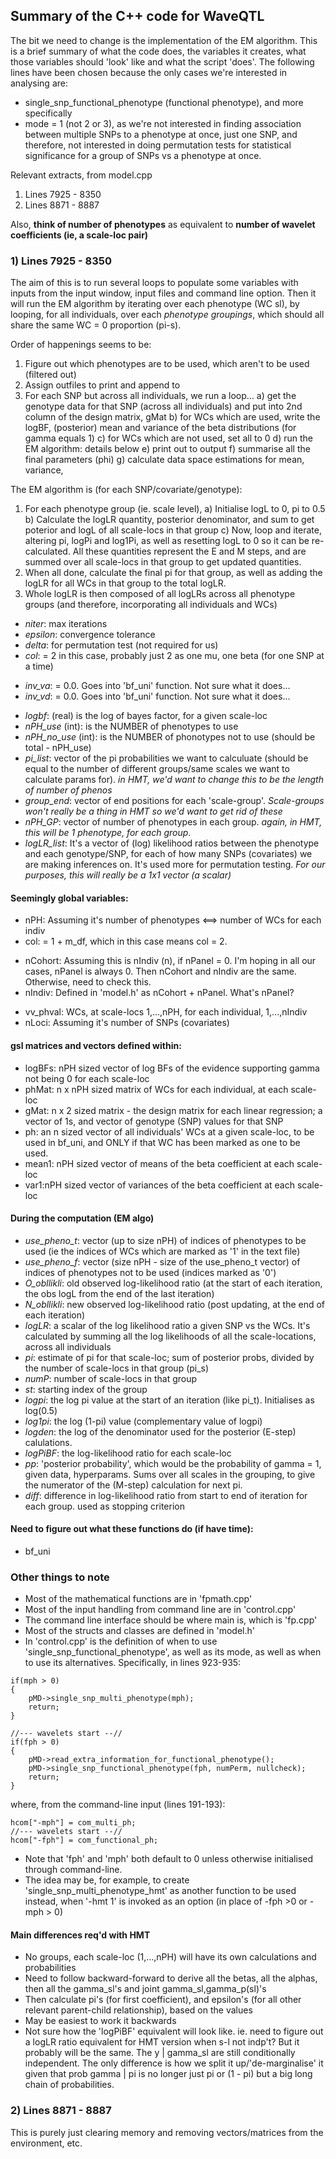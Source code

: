 ## Summary of the C++ code for WaveQTL

The bit we need to change is the implementation of the EM algorithm. This is a brief summary of what the code does, the variables it creates, what those variables should 'look' like and what the script 'does'. The following lines have been chosen because the only cases we're interested in analysing are:

- single_snp_functional_phenotype (functional phenotype), and more specifically
- mode = 1 (not 2 or 3), as we're not interested in finding association between multiple SNPs to a phenotype at once, just one SNP, and therefore, not interested in doing permutation tests for statistical significance for a group of SNPs vs a phenotype at once.

Relevant extracts, from model.cpp
1) Lines 7925 - 8350
2) Lines 8871 - 8887

Also, __think of number of phenotypes__ as equivalent to __number of wavelet coefficients (ie, a scale-loc pair)__

### 1) Lines 7925 - 8350

The aim of this is to run several loops to populate some variables with inputs from the input window, input files and command line option. Then it will run the EM algorithm by iterating over each phenotype (WC sl), by looping, for all individuals, over each _phenotype groupings_, which should all share the same WC = 0 proportion (pi-s).

Order of happenings seems to be:
1) Figure out which phenotypes are to be used, which aren't to be used (filtered out)
2) Assign outfiles to print and append to
3) For each SNP but across all individuals, we run a loop...
  a) get the genotype data for that SNP (across all individuals) and put into 2nd column of the design matrix, gMat
  b) for WCs which are used, write the logBF, (posterior) mean and variance of the beta distributions (for gamma equals 1)
  c) for WCs which are not used, set all to 0
  d) run the EM algorithm: details below
  e) print out to output
  f) summarise all the final parameters (phi)
  g) calculate data space estimations for mean, variance,


The EM algorithm is (for each SNP/covariate/genotype):
1) For each phenotype group (ie. scale level),
	a) Initialise logL to 0, pi to 0.5
	b) Calculate the logLR quantity, posterior denominator, and sum to get poterior and logL of all scale-locs in that group
	c) Now, loop and iterate, altering pi, logPi and log1Pi, as well as resetting logL to 0 so it can be re-calculated. All these quantities represent the E and M steps, and are summed over all scale-locs in that group to get updated quantities.
2) When all done, calculate the final pi for that group, as well as adding the logLR for all WCs in that group to the total logLR.
3) Whole logLR is then composed of all logLRs across all phenotype groups (and therefore, incorporating all individuals and WCs)

- _niter_: max iterations
- _epsilon_: convergence tolerance
- _delta_: for permutation test (not required for us)
- _col_: = 2 in this case, probably just 2 as one mu, one beta (for one SNP at a time)
<!-- WHAT ARE THESE??? START -->
- _inv_va_: = 0.0. Goes into 'bf_uni' function. Not sure what it does...
- _inv_vd_: = 0.0. Goes into 'bf_uni' function. Not sure what it does... 
<!-- WHAT ARE THESE??? END -->
- _logbf_: (real) is the log of bayes factor, for a given scale-loc
- _nPH\_use_ (int): is the NUMBER of phenotypes to use
- _nPH\_no_use_ (int): is the NUMBER of phonotypes not to use (should be total - nPH_use)
- _pi\_list_: vector of the pi probabilities we want to calculuate (should be equal to the number of different groups/same scales we want to calculate params for). _in HMT, we'd want to change this to be the length of number of phenos_
- _group\_end_: vector of end positions for each 'scale-group'. _Scale-groups won't really be a thing in HMT so we'd want to get rid of these_
- _nPH\_GP_: vector of number of phenotypes in each group. _again, in HMT, this will be 1 phenotype, for each group_.
- _logLR\_list_: It's a vector of (log) likelihood ratios between the phenotype and each genotype/SNP, for each of how many SNPs (covariates) we are making inferences on. It's used more for permutation testing. _For our purposes, this will really be a 1x1 vector (a scalar)_

#### Seemingly global variables:
- nPH: Assuming it's number of phenotypes <==> number of WCs for each indiv
- col: = 1 + m\_df, which in this case means col = 2.
<!-- CLARIFY THIS START -->
- nCohort: Assuming this is nIndiv (n), if nPanel = 0. I'm hoping in all our cases, nPanel is always 0. Then nCohort and nIndiv are the same. Otherwise, need to check this.
- nIndiv: Defined in 'model.h' as nCohort + nPanel. What's nPanel?
<!-- CLARIFY THIS END -->
- vv_phval: WCs, at scale-locs 1,...,nPH, for each individual, 1,...,nIndiv
- nLoci: Assuming it's number of SNPs (covariates)

#### gsl matrices and vectors defined within:
- logBFs: nPH sized vector of log BFs of the evidence supporting gamma not being 0 for each scale-loc
- phMat: n x nPH sized matrix of WCs for each individual, at each scale-loc
- gMat: n x 2 sized matrix - the design matrix for each linear regression; a vector of 1s, and vector of genotype (SNP) values for that SNP 
- ph: an n sized vector of all individuals' WCs at a given scale-loc, to be used in bf_uni, and ONLY if that WC has been marked as one to be used.
- mean1: nPH sized vector of means of the beta coefficient at each scale-loc
- var1:nPH sized vector of variances of the beta coefficient at each scale-loc

#### During the computation (EM algo)
- _use\_pheno\_t_: vector (up to size nPH) of indices of phenotypes to be used (ie the indices of WCs which are marked as '1' in the text file)
- _use\_pheno\_f_: vector (size nPH - size of the use\_pheno\_t vector) of indices of phenotypes not to be used (indices marked as '0')
- _O_obllikli_: old observed log-likelihood ratio (at the start of each iteration, the obs logL from the end of the last iteration)
- _N_obllikli_: new observed log-likelihood ratio (post updating, at the end of each iteration)
- _logLR_: a scalar of the log likelihood ratio a given SNP vs the WCs. It's calculated by summing all the log likelihoods of all the scale-locations, across all individuals
- _pi_: estimate of pi for that scale-loc; sum of posterior probs, divided by the number of scale-locs in that group (pi\_s)
- _numP_: number of scale-locs in that group
- _st_: starting index of the group
- _logpi_: the log pi value at the start of an iteration (like pi\_t). Initialises as log(0.5)
- _log1pi_: the log (1-pi) value (complementary value of logpi)
- _logden_: the log of the denominator used for the posterior (E-step) calulations.
- _logPiBF_: the log-likelihood ratio for each scale-loc
- _pp_: 'posterior probability', which would be the probability of gamma = 1, given data, hyperparams. Sums over all scales in the grouping, to give the numerator of the (M-step) calculation for next pi.
- _diff_: difference in log-likelihood ratio from start to end of iteration for each group. used as stopping criterion

#### Need to figure out what these functions do (if have time):
- bf_uni


### Other things to note
- Most of the mathematical functions are in 'fpmath.cpp'
- Most of the input handling from command line are in 'control.cpp'
- The command line interface should be where main is, which is 'fp.cpp'
- Most of the structs and classes are defined in 'model.h'
- In 'control.cpp' is the definition of when to use 'single_snp_functional_phenotype', as well as its mode, as well as when to use its alternatives. Specifically, in lines 923-935:

```
if(mph > 0) 
{
	pMD->single_snp_multi_phenotype(mph); 
	return; 
}

//--- wavelets start --//
if(fph > 0) 
{
    pMD->read_extra_information_for_functional_phenotype(); 
    pMD->single_snp_functional_phenotype(fph, numPerm, nullcheck);
    return; 
}
```
 where, from the command-line input (lines 191-193): 
```
hcom["-mph"] = com_multi_ph; 
//--- wavelets start --//
hcom["-fph"] = com_functional_ph;
```
- Note that 'fph' and 'mph' both default to 0 unless otherwise initialised through command-line.
- The idea may be, for example, to create 'single_snp_multi_phenotype_hmt' as another function to be used instead, when '-hmt 1' is invoked as an option (in place of -fph >0 or -mph > 0)

#### Main differences req'd with HMT
* No groups, each scale-loc (1,...,nPH) will have its own calculations and probabilities
* Need to follow backward-forward to derive all the betas, all the alphas, then all the gamma\_sl's and joint gamma\_sl,gamma\_p(sl)'s
* Then calculate pi's (for first coefficient), and epsilon's (for all other relevant parent-child relationship), based on the values
* May be easiest to work it backwards
* Not sure how the 'logPiBF' equivalent will look like. ie. need to figure out a logLR ratio equivalent for HMT version when s-l not indp't? But it probably will be the same. The y | gamma_sl are still conditionally independent. The only difference is how we split it up/'de-marginalise' it given that prob gamma | pi is no longer just pi or (1 - pi) but a big long chain of probabilities.

### 2) Lines 8871 - 8887
This is purely just clearing memory and removing vectors/matrices from the environment, etc.
